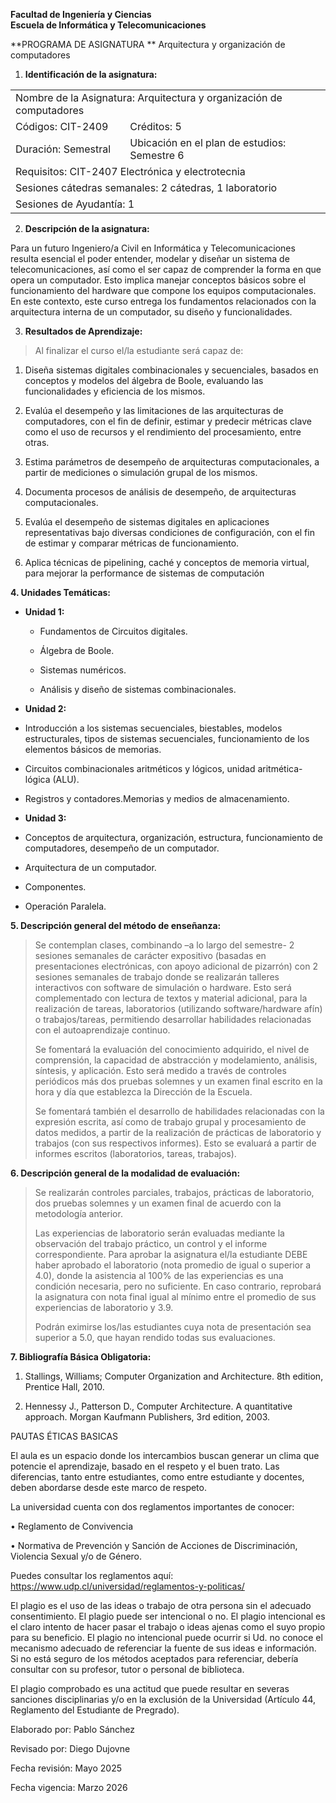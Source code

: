 **Facultad de Ingeniería y Ciencias  
Escuela de Informática y Telecomunicaciones**

**PROGRAMA DE ASIGNATURA  **
Arquitectura y organización de computadores

1.  **Identificación de la asignatura:**

<table>
<colgroup>
<col style="width: 36%" />
<col style="width: 63%" />
</colgroup>
<tbody>
<tr>
<td colspan="2" style="text-align: left;">Nombre de la Asignatura:
Arquitectura y organización de computadores</td>
</tr>
<tr>
<td style="text-align: left;">Códigos: CIT-2409</td>
<td style="text-align: left;">Créditos: 5</td>
</tr>
<tr>
<td style="text-align: left;">Duración: Semestral</td>
<td style="text-align: left;">Ubicación en el plan de estudios: Semestre
6</td>
</tr>
<tr>
<td colspan="2" style="text-align: left;">Requisitos: CIT-2407
Electrónica y electrotecnia</td>
</tr>
<tr>
<td colspan="2" style="text-align: left;">Sesiones cátedras semanales: 2
cátedras, 1 laboratorio</td>
</tr>
<tr>
<td colspan="2" style="text-align: left;">Sesiones de Ayudantía: 1</td>
</tr>
</tbody>
</table>

2.  **Descripción de la asignatura:**

Para un futuro Ingeniero/a Civil en Informática y Telecomunicaciones
resulta esencial el poder entender, modelar y diseñar un sistema de
telecomunicaciones, así como el ser capaz de comprender la forma en que
opera un computador. Esto implica manejar conceptos básicos sobre el
funcionamiento del hardware que compone los equipos computacionales. En
este contexto, este curso entrega los fundamentos relacionados con la
arquitectura interna de un computador, su diseño y funcionalidades.

3.  **Resultados de Aprendizaje:**

> Al finalizar el curso el/la estudiante será capaz de:

1.  Diseña sistemas digitales combinacionales y secuenciales, basados en
    conceptos y modelos del álgebra de Boole, evaluando las
    funcionalidades y eficiencia de los mismos.

2.  Evalúa el desempeño y las limitaciones de las arquitecturas de
    computadores, con el fin de definir, estimar y predecir métricas
    clave como el uso de recursos y el rendimiento del procesamiento,
    entre otras.

3.  Estima parámetros de desempeño de arquitecturas computacionales, a
    partir de mediciones o simulación grupal de los mismos.

4.  Documenta procesos de análisis de desempeño, de arquitecturas
    computacionales.

5.  Evalúa el desempeño de sistemas digitales en aplicaciones
    representativas bajo diversas condiciones de configuración, con el
    fin de estimar y comparar métricas de funcionamiento.

6.  Aplica técnicas de pipelining, caché y conceptos de memoria virtual,
    para mejorar la performance de sistemas de computación

**4. Unidades Temáticas:**

- **Unidad 1:**

  - Fundamentos de Circuitos digitales.

  - Álgebra de Boole.

  - Sistemas numéricos.

  - Análisis y diseño de sistemas combinacionales.

- **Unidad 2:**

<!-- -->

- Introducción a los sistemas secuenciales, biestables, modelos
  estructurales, tipos de sistemas secuenciales, funcionamiento de los
  elementos básicos de memorias.

- Circuitos combinacionales aritméticos y lógicos, unidad
  aritmética-lógica (ALU).

- Registros y contadores.Memorias y medios de almacenamiento.

<!-- -->

- **Unidad 3:**

<!-- -->

- Conceptos de arquitectura, organización, estructura, funcionamiento de
  computadores, desempeño de un computador.

- Arquitectura de un computador.

- Componentes.

- Operación Paralela.

**5. Descripción general del método de enseñanza:**

> Se contemplan clases, combinando –a lo largo del semestre- 2 sesiones
> semanales de carácter expositivo (basadas en presentaciones
> electrónicas, con apoyo adicional de pizarrón) con 2 sesiones
> semanales de trabajo donde se realizarán talleres interactivos con
> software de simulación o hardware. Esto será complementado con lectura
> de textos y material adicional, para la realización de tareas,
> laboratorios (utilizando software/hardware afín) o trabajos/tareas,
> permitiendo desarrollar habilidades relacionadas con el
> autoaprendizaje continuo.
>
> Se fomentará la evaluación del conocimiento adquirido, el nivel de
> comprensión, la capacidad de abstracción y modelamiento, análisis,
> síntesis, y aplicación. Esto será medido a través de controles
> periódicos más dos pruebas solemnes y un examen final escrito en la
> hora y día que establezca la Dirección de la Escuela.
>
> Se fomentará también el desarrollo de habilidades relacionadas con la
> expresión escrita, así como de trabajo grupal y procesamiento de datos
> medidos, a partir de la realización de prácticas de laboratorio y
> trabajos (con sus respectivos informes). Esto se evaluará a partir de
> informes escritos (laboratorios, tareas, trabajos).

**6. Descripción general de la modalidad de evaluación:**

> Se realizarán controles parciales, trabajos, prácticas de laboratorio,
> dos pruebas solemnes y un examen final de acuerdo con la metodología
> anterior.
>
> Las experiencias de laboratorio serán evaluadas mediante la
> observación del trabajo práctico, un control y el informe
> correspondiente. Para aprobar la asignatura el/la estudiante DEBE
> haber aprobado el laboratorio (nota promedio de igual o superior a
> 4.0), donde la asistencia al 100% de las experiencias es una condición
> necesaria, pero no suficiente. En caso contrario, reprobará la
> asignatura con nota final igual al mínimo entre el promedio de sus
> experiencias de laboratorio y 3.9.
>
> Podrán eximirse los/las estudiantes cuya nota de presentación sea
> superior a 5.0, que hayan rendido todas sus evaluaciones.

**7. Bibliografía Básica Obligatoria:**

1.  Stallings, Williams; Computer Organization and Architecture. 8th
    edition, Prentice Hall, 2010.

2.  Hennessy J., Patterson D., Computer Architecture. A quantitative
    approach. Morgan Kaufmann Publishers, 3rd edition, 2003.

PAUTAS ÉTICAS BASICAS

El aula es un espacio donde los intercambios buscan generar un clima que
potencie el aprendizaje, basado en el respeto y el buen trato. Las
diferencias, tanto entre estudiantes, como entre estudiante y docentes,
deben abordarse desde este marco de respeto.

La universidad cuenta con dos reglamentos importantes de conocer:

• Reglamento de Convivencia

• Normativa de Prevención y Sanción de Acciones de Discriminación,
Violencia Sexual y/o de Género.

Puedes consultar los reglamentos aquí:
https://www.udp.cl/universidad/reglamentos-y-politicas/

El plagio es el uso de las ideas o trabajo de otra persona sin el
adecuado consentimiento. El plagio puede ser intencional o no. El plagio
intencional es el claro intento de hacer pasar el trabajo o ideas ajenas
como el suyo propio para su beneficio. El plagio no intencional puede
ocurrir si Ud. no conoce el mecanismo adecuado de referenciar la fuente
de sus ideas e información. Si no está seguro de los métodos aceptados
para referenciar, debería consultar con su profesor, tutor o personal de
biblioteca.

El plagio comprobado es una actitud que puede resultar en severas
sanciones disciplinarias y/o en la exclusión de la Universidad (Artículo
44, Reglamento del Estudiante de Pregrado).

Elaborado por: Pablo Sánchez

Revisado por: Diego Dujovne

Fecha revisión: Mayo 2025

Fecha vigencia: Marzo 2026
